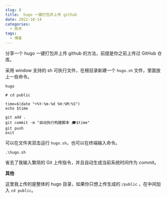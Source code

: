 ```yaml
---
slug: 8
title:  hugo 一键打包并上传 github
date: 2022-10-14
categories:
  - 技术
tags:
  - 博客
---
```


分享一个 hugo 一键打包并上传 github 的方法，前提是你之前上传过 GitHub 仓库。

采用 window 支持的 sh 可执行文件，在根目录新建一个 `hugo.sh` 文件，里面放上一些命令。

```shell
hugo

# cd public

time=$(date "+%Y-%m-%d %H:%M:%S")
echo $time

git add .
git commit -m "自动执行构建脚本 🎓$time"
git push
exit

```

可以在文件夹双击运行 `hugo.sh`，也可以在终端输入命令。

```shell
.\hugo.sh
```

省去了我输入繁琐的 Git 上传指令，并且自动生成当前系统时间作为 commit。

**其他**

这里我上传的是整体的 hugo 目录，如果你只想上传生成的 `/public` ，在中间加入 `cd public`。
